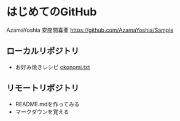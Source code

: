 # はじめてのGitHub
 
 AzamaYoshia 安座間喜亜
 https://github.com/AzamaYoshia/Sample

## ローカルリポジトリ
* お好み焼きレシピ 
	[okonomi.txt](okonomi.txt)

## リモートリポジトリ
* README.mdを作ってみる
* マークダウンを覚える